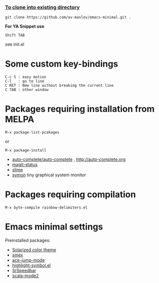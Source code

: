 
### [To clone into existing directory](https://stackoverflow.com/questions/9864728/how-to-get-git-to-clone-into-current-directory)

```
git clone https://github.com/av-maslov/emacs-minimal.git .
```

**For YA Snippet use** 
```
Shift TAB
```
see init.el 

# Some custom key-bindings

```
C-c S : easy motion 
C-l   : go to line
C RET : New line without breaking the current line
C TAB : other window 
```

# Packages requiring installation from MELPA

```
M-x package-list-pcakages
```
or
```
M-x package-install
```

- [auto-complete/auto-complete](https://github.com/auto-complete/auto-complete) , http://auto-complete.org
- [magit-status](http://magit.vc/)
- [slime](https://common-lisp.net/project/slime/)
- [symon](https://melpa.org/?utm_source=dlvr.it&utm_medium=twitter#/symon) tiny graphical system monitor


# Packages requiring compilation

```
M-x byte-compile rainbow-delimiters.el 
```


# Emacs minimal settings

Preinstalled packages:  

- [Solarized color theme](https://github.com/sellout/emacs-color-theme-solarized)
- [smex](https://github.com/nonsequitur/smex/)
- [ace-jump-mode](https://github.com/winterTTr/ace-jump-mode)
- [highlight-symbol.el](https://github.com/nschum/highlight-symbol.el)
- [SrSpeedbar](http://www.emacswiki.org/emacs/SrSpeedbar)
- [scala-mode2](https://github.com/hvesalai/scala-mode2)


